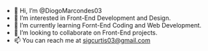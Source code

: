 - 👋 Hi, I’m @DiogoMarcondes03
- 👀 I’m interested in Front-End Development and Design.
- 🌱 I’m currently learning Fornt-End Coding and Web Development.
- 💞️ I’m looking to collaborate on Front-End projects.
- 📫 You can reach me at sigcurtis03@gmail.com

<!---
DiogoMarcondes03/DiogoMarcondes03 is a ✨ special ✨ repository because its `README.md` (this file) appears on your GitHub profile.
You can click the Preview link to take a look at your changes.
--->
